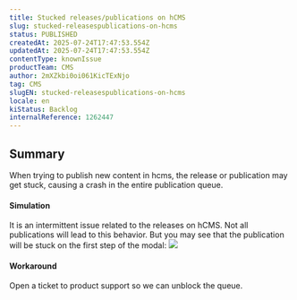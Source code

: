 ```yaml
---
title: Stucked releases/publications on hCMS
slug: stucked-releasespublications-on-hcms
status: PUBLISHED
createdAt: 2025-07-24T17:47:53.554Z
updatedAt: 2025-07-24T17:47:53.554Z
contentType: knownIssue
productTeam: CMS
author: 2mXZkbi0oi061KicTExNjo
tag: CMS
slugEN: stucked-releasespublications-on-hcms
locale: en
kiStatus: Backlog
internalReference: 1262447
---
```


## Summary


When trying to publish new content in hcms, the release or publication may get stuck, causing a crash in the entire publication queue.


#### Simulation


It is an intermittent issue related to the releases on hCMS. Not all publications will lead to this behavior. But you may see that the publication will be stuck on the first step of the modal:
 ![](https://vtexhelp.zendesk.com/attachments/token/JRbMYz11RMrSetBEN9PS0WUWG/?name=image.png)


#### Workaround


Open a ticket to product support so we can unblock the queue.



